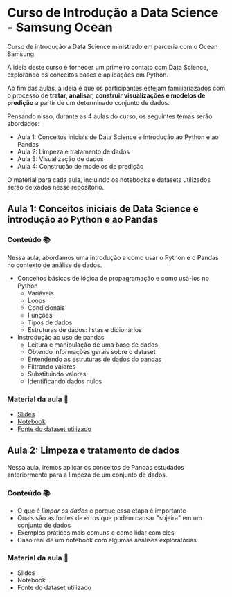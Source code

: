 # Curso de Introdução a Data Science - Samsung Ocean 

Curso de introdução a Data Science ministrado em parceria com o Ocean Samsung

A ideia deste curso é fornecer um primeiro contato com Data Science, explorando os conceitos bases e aplicações em Python.

Ao fim das aulas, a ideia é que os participantes estejam familiariazados com o processo de **tratar, analisar, construir visualizações e modelos de predição** a partir de um determinado conjunto de dados.

Pensando nisso, durante as 4 aulas do curso, os seguintes temas serão abordados:
- Aula 1: Conceitos iniciais de Data Science e introdução ao Python e ao Pandas
- Aula 2: Limpeza e tratamento de dados
- Aula 3: Visualização de dados
- Aula 4: Construção de modelos de predição

O material para cada aula, incluindo os notebooks e datasets utilizados serão deixados nesse repositório.

## Aula 1: Conceitos iniciais de Data Science e introdução ao Python e ao Pandas

### Conteúdo 📚
Nessa aula, abordamos uma introdução a como usar o Python e o Pandas no contexto de análise de dados.
- Conceitos básicos de lógica de propagramação e como usá-los no Python
  - Variáveis
  - Loops
  - Condicionais
  - Funções
  - Tipos de dados
  - Estruturas de dados: listas e dicionários
- Instrodução ao uso de pandas
  - Leitura e manipulação de uma base de dados
  - Obtendo informações gerais sobre o dataset
  - Entendendo as estruturas de dados do pandas
  - Filtrando valores
  - Substituindo valores
  - Identificando dados nulos

### Material da aula 📒
- [Slides](https://drive.google.com/file/d/1QXL7Qfc5XXFwIWCPaxsSCQbz_tGlgQan/view?usp=sharing)
- [Notebook](https://github.com/turing-usp/curso-intro-ds/blob/main/aula01/Aula_1_Curso_Intro_a_DS_Cosmos_.ipynb)
- [Fonte do dataset utilizado](https://archive.ics.uci.edu/dataset/2/adult)

## Aula 2: Limpeza e tratamento de dados

Nessa aula, iremos aplicar os conceitos de Pandas estudados anteriormente para a limpeza de um conjunto de dados.

### Conteúdo 📚
- O que é _limpar os dados_ e porque essa etapa é importante
- Quais são as fontes de erros que podem causar "sujeira" em um conjunto de dados
- Exemplos práticos mais comuns e como lidar com eles
- Caso real de um notebook com algumas análises exploratórias

### Material da aula 📒
- Slides
- Notebook
- Fonte do dataset utilizado
